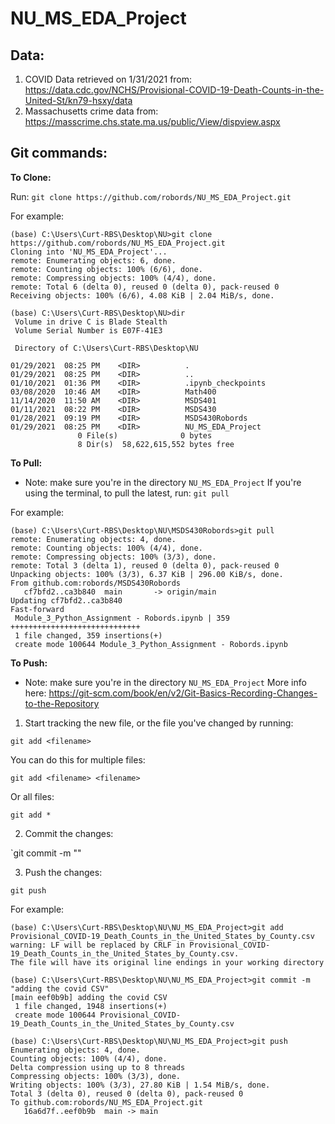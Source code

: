 # NU_MS_EDA_Project

## Data:
1. COVID Data retrieved on 1/31/2021 from: https://data.cdc.gov/NCHS/Provisional-COVID-19-Death-Counts-in-the-United-St/kn79-hsxy/data
2. Massachusetts crime data from: https://masscrime.chs.state.ma.us/public/View/dispview.aspx


## Git commands:
__To Clone:__

Run:
`git clone https://github.com/robords/NU_MS_EDA_Project.git`

For example:
```
(base) C:\Users\Curt-RBS\Desktop\NU>git clone https://github.com/robords/NU_MS_EDA_Project.git
Cloning into 'NU_MS_EDA_Project'...
remote: Enumerating objects: 6, done.
remote: Counting objects: 100% (6/6), done.
remote: Compressing objects: 100% (4/4), done.
remote: Total 6 (delta 0), reused 0 (delta 0), pack-reused 0
Receiving objects: 100% (6/6), 4.08 KiB | 2.04 MiB/s, done.

(base) C:\Users\Curt-RBS\Desktop\NU>dir
 Volume in drive C is Blade Stealth
 Volume Serial Number is E07F-41E3

 Directory of C:\Users\Curt-RBS\Desktop\NU

01/29/2021  08:25 PM    <DIR>          .
01/29/2021  08:25 PM    <DIR>          ..
01/10/2021  01:36 PM    <DIR>          .ipynb_checkpoints
03/08/2020  10:46 AM    <DIR>          Math400
11/14/2020  11:50 AM    <DIR>          MSDS401
01/11/2021  08:22 PM    <DIR>          MSDS430
01/28/2021  09:19 PM    <DIR>          MSDS430Robords
01/29/2021  08:25 PM    <DIR>          NU_MS_EDA_Project
               0 File(s)              0 bytes
               8 Dir(s)  58,622,615,552 bytes free
```

__To Pull:__
* Note: make sure you're in the directory `NU_MS_EDA_Project`
If you're using the terminal, to pull the latest, run:
`git pull`

For example:
```
(base) C:\Users\Curt-RBS\Desktop\NU\MSDS430Robords>git pull
remote: Enumerating objects: 4, done.
remote: Counting objects: 100% (4/4), done.
remote: Compressing objects: 100% (3/3), done.
remote: Total 3 (delta 1), reused 0 (delta 0), pack-reused 0
Unpacking objects: 100% (3/3), 6.37 KiB | 296.00 KiB/s, done.
From github.com:robords/MSDS430Robords
   cf7bfd2..ca3b840  main       -> origin/main
Updating cf7bfd2..ca3b840
Fast-forward
 Module_3_Python_Assignment - Robords.ipynb | 359 +++++++++++++++++++++++++++++
 1 file changed, 359 insertions(+)
 create mode 100644 Module_3_Python_Assignment - Robords.ipynb
 ```


__To Push:__
* Note:  make sure you're in the directory `NU_MS_EDA_Project`
More info here: https://git-scm.com/book/en/v2/Git-Basics-Recording-Changes-to-the-Repository
1. Start tracking the new file, or the file you've changed by running:

`git add <filename>`

You can do this for multiple files:

`git add <filename> <filename>`

Or all files:

`git add *`

2. Commit the changes:

`git commit -m "<description of the changes>"

3. Push the changes:

`git push`

For example:
```
(base) C:\Users\Curt-RBS\Desktop\NU\NU_MS_EDA_Project>git add  Provisional_COVID-19_Death_Counts_in_the_United_States_by_County.csv
warning: LF will be replaced by CRLF in Provisional_COVID-19_Death_Counts_in_the_United_States_by_County.csv.
The file will have its original line endings in your working directory

(base) C:\Users\Curt-RBS\Desktop\NU\NU_MS_EDA_Project>git commit -m "adding the covid CSV"
[main eef0b9b] adding the covid CSV
 1 file changed, 1948 insertions(+)
 create mode 100644 Provisional_COVID-19_Death_Counts_in_the_United_States_by_County.csv

(base) C:\Users\Curt-RBS\Desktop\NU\NU_MS_EDA_Project>git push
Enumerating objects: 4, done.
Counting objects: 100% (4/4), done.
Delta compression using up to 8 threads
Compressing objects: 100% (3/3), done.
Writing objects: 100% (3/3), 27.80 KiB | 1.54 MiB/s, done.
Total 3 (delta 0), reused 0 (delta 0), pack-reused 0
To github.com:robords/NU_MS_EDA_Project.git
   16a6d7f..eef0b9b  main -> main
```
